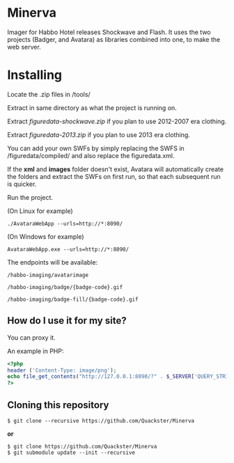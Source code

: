 # Minerva
 Imager for Habbo Hotel releases Shockwave and Flash. It uses the two projects (Badger, and Avatara) as libraries combined into one, to make the web server.

# Installing

Locate the .zip files in /tools/

Extract in same directory as what the project is running on.

Extract *figuredata-shockwave.zip* if you plan to use 2012-2007 era clothing. 

Extract *figuredata-2013.zip* if you plan to use 2013 era clothing.

You can add your own SWFs by simply replacing the SWFS in /figuredata/compiled/ and also replace the figuredata.xml.

If the **xml** and **images** folder doesn't exist, Avatara will automatically create the folders and extract the SWFs on first run, so that each subsequent run is quicker.

Run the project.

(On Linux for example)

``./AvataraWebApp --urls=http://*:8090/``

(On Windows for example)

``AvataraWebApp.exe --urls=http://*:8090/``


The endpoints will be available:

``/habbo-imaging/avatarimage``

``/habbo-imaging/badge/{badge-code}.gif``

``/habbo-imaging/badge-fill/{badge-code}.gif``

## How do I use it for my site?

You can proxy it.

An example in PHP:

```php
<?php
header ('Content-Type: image/png');
echo file_get_contents("http://127.0.0.1:8090/?" . $_SERVER['QUERY_STRING']);
?>
```
## Cloning this repository

```
$ git clone --recursive https://github.com/Quackster/Minerva
```

**or**

```
$ git clone https://github.com/Quackster/Minerva
$ git submodule update --init --recursive


